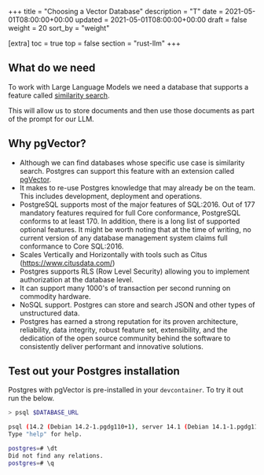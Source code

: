 +++
title = "Choosing a Vector Database"
description = "T"
date = 2021-05-01T08:00:00+00:00
updated = 2021-05-01T08:00:00+00:00
draft = false
weight = 20
sort_by = "weight"


[extra]
toc = true
top = false
section = "rust-llm"
+++

## What do we need

To work with Large Language Models we need a database that supports a feature called [similarity search](https://en.wikipedia.org/wiki/Similarity_search#:~:text=Similarity%20search%20is%20the%20most,between%20any%20pair%20of%20objects.).

This will allow us to store documents and then use those documents as part of the prompt for our LLM.

## Why pgVector?

* Although we can find databases whose specific use case is similarity search. Postgres can support this feature with an extension called [pgVector](https://github.com/pgvector/pgvector).
* It makes to re-use Postgres knowledge that may already be on the team. This includes development, deployment and operations.
* PostgreSQL supports most of the major features of SQL:2016. Out of 177 mandatory features required for full Core conformance, PostgreSQL conforms to at least 170. In addition, there is a long list of supported optional features. It might be worth noting that at the time of writing, no current version of any database management system claims full conformance to Core SQL:2016.
* Scales Vertically and Horizontally with tools such as Citus (https://www.citusdata.com/)
* Postgres supports RLS (Row Level Security) allowing you to implement authorization at the database level.
* It can support many 1000's of transaction per second running on commodity hardware.
* NoSQL support. Postgres can store and search JSON and other types of unstructured data.
* Postgres has earned a strong reputation for its proven architecture, reliability, data integrity, robust feature set, extensibility, and the dedication of the open source community behind the software to consistently deliver performant and innovative solutions.

## Test out your Postgres installation

Postgres with pgVector is pre-installed in your `devcontainer`. To try it out run the below.

```sh
> psql $DATABASE_URL

psql (14.2 (Debian 14.2-1.pgdg110+1), server 14.1 (Debian 14.1-1.pgdg110+1))
Type "help" for help.

postgres=# \dt
Did not find any relations.
postgres=# \q
```